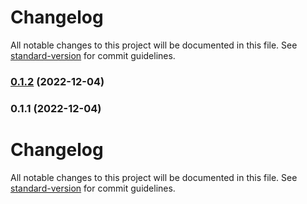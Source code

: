 # Changelog

All notable changes to this project will be documented in this file. See [standard-version](https://github.com/conventional-changelog/standard-version) for commit guidelines.

### [0.1.2](https://github.com/mimshwright/fease/compare/v0.1.1...v0.1.2) (2022-12-04)

### 0.1.1 (2022-12-04)

# Changelog

All notable changes to this project will be documented in this file. See [standard-version](https://github.com/conventional-changelog/standard-version) for commit guidelines.
